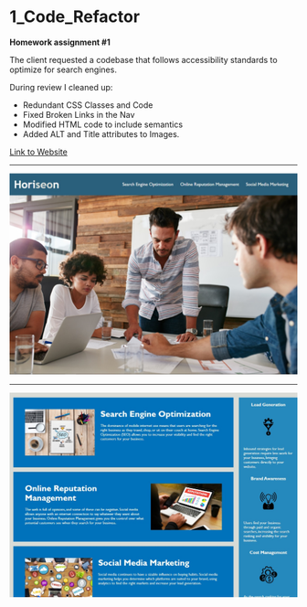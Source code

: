 # 1_Code_Refactor
**Homework assignment #1**

The client requested a codebase that follows accessibility standards to optimize for search engines.  

During review I cleaned up: 

- Redundant CSS Classes and Code
- Fixed Broken Links in the Nav
- Modified HTML code to include semantics
- Added ALT and Title attributes to Images.


[Link to Website](https://cjlaflamme1.github.io/1_Code_Refactor/)

---

![Screen Shot of Website 1](./assets/ScreenShot1.jpg)

---

![Screen Shot of Website 1](./assets/ScreenShot2.jpg)
